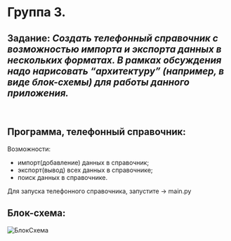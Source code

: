 # Группа 3. 
## Задание: *Создать телефонный справочник с возможностью импорта и экспорта данных в нескольких форматах. В рамках обсуждения надо нарисовать “архитектуру” (например, в виде блок-схемы) для работы данного приложения.*
​
## Программа, телефонный справочник:
Возможности:
- импорт(добавление) данных в справочник;
- экспорт(вывод) всех данных в справочнике;
- поиск данных в справочнике.

Для запуска телефонного справочника, запустите -> main.py

## Блок-схема:
![БлокСхема](<Блок-схема.drawio>)